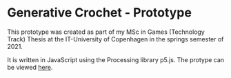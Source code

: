 # Generative Crochet - Prototype

This prototype was created as part of my MSc in Games (Technology Track) Thesis at the IT-University of Copenhagen in the springs semester of 2021.

It is written in JavaScript using the Processing library p5.js. The protype can be viewed [here](https://thordisbk.github.io/pokr-thesis-generative-crochet/).
